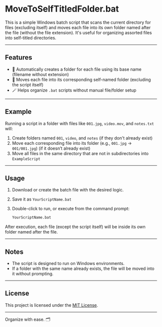 # MoveToSelfTitledFolder.bat

This is a simple Windows batch script that scans the current directory for files (excluding itself) and moves each file into its own folder named after the file (without the file extension). It's useful for organizing assorted files into self-titled directories.

---

## Features

* 📁 Automatically creates a folder for each file using its base name (filename without extension)
* 🚚 Moves each file into its corresponding self-named folder (excluding the script itself)
* 🪄 Helps organize `.bat` scripts without manual file/folder setup

---

## Example

Running a script in a folder with files like `001.jpg`, `video.mov`, and `notes.txt` will:

1. Create folders named `001`, `video`, and `notes` (if they don't already exist)
2. Move each corresponding file into its folder (e.g., `001.jpg` → `001/001.jpg`) (if it doesn’t already exist)
3. Move all files in the same directory that are not in subdirectories into `ExampleScript`

---

## Usage

1. Download or create the batch file with the desired logic.
2. Save it as `YourScriptName.bat`
3. Double-click to run, or execute from the command prompt:

   ```cmd
   YourScriptName.bat
   ```

After execution, each file (except the script itself) will be inside its own folder named after the file.

---

## Notes

* The script is designed to run on Windows environments.
* If a folder with the same name already exists, the file will be moved into it without prompting.

---

## License

This project is licensed under the [MIT License](https://opensource.org/licenses/MIT).

---

Organize with ease. 🗂
